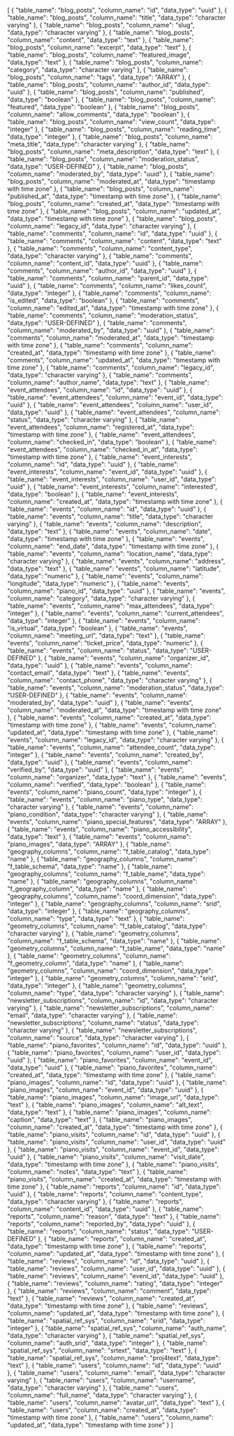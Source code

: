[
  {
    "table_name": "blog_posts",
    "column_name": "id",
    "data_type": "uuid"
  },
  {
    "table_name": "blog_posts",
    "column_name": "title",
    "data_type": "character varying"
  },
  {
    "table_name": "blog_posts",
    "column_name": "slug",
    "data_type": "character varying"
  },
  {
    "table_name": "blog_posts",
    "column_name": "content",
    "data_type": "text"
  },
  {
    "table_name": "blog_posts",
    "column_name": "excerpt",
    "data_type": "text"
  },
  {
    "table_name": "blog_posts",
    "column_name": "featured_image",
    "data_type": "text"
  },
  {
    "table_name": "blog_posts",
    "column_name": "category",
    "data_type": "character varying"
  },
  {
    "table_name": "blog_posts",
    "column_name": "tags",
    "data_type": "ARRAY"
  },
  {
    "table_name": "blog_posts",
    "column_name": "author_id",
    "data_type": "uuid"
  },
  {
    "table_name": "blog_posts",
    "column_name": "published",
    "data_type": "boolean"
  },
  {
    "table_name": "blog_posts",
    "column_name": "featured",
    "data_type": "boolean"
  },
  {
    "table_name": "blog_posts",
    "column_name": "allow_comments",
    "data_type": "boolean"
  },
  {
    "table_name": "blog_posts",
    "column_name": "view_count",
    "data_type": "integer"
  },
  {
    "table_name": "blog_posts",
    "column_name": "reading_time",
    "data_type": "integer"
  },
  {
    "table_name": "blog_posts",
    "column_name": "meta_title",
    "data_type": "character varying"
  },
  {
    "table_name": "blog_posts",
    "column_name": "meta_description",
    "data_type": "text"
  },
  {
    "table_name": "blog_posts",
    "column_name": "moderation_status",
    "data_type": "USER-DEFINED"
  },
  {
    "table_name": "blog_posts",
    "column_name": "moderated_by",
    "data_type": "uuid"
  },
  {
    "table_name": "blog_posts",
    "column_name": "moderated_at",
    "data_type": "timestamp with time zone"
  },
  {
    "table_name": "blog_posts",
    "column_name": "published_at",
    "data_type": "timestamp with time zone"
  },
  {
    "table_name": "blog_posts",
    "column_name": "created_at",
    "data_type": "timestamp with time zone"
  },
  {
    "table_name": "blog_posts",
    "column_name": "updated_at",
    "data_type": "timestamp with time zone"
  },
  {
    "table_name": "blog_posts",
    "column_name": "legacy_id",
    "data_type": "character varying"
  },
  {
    "table_name": "comments",
    "column_name": "id",
    "data_type": "uuid"
  },
  {
    "table_name": "comments",
    "column_name": "content",
    "data_type": "text"
  },
  {
    "table_name": "comments",
    "column_name": "content_type",
    "data_type": "character varying"
  },
  {
    "table_name": "comments",
    "column_name": "content_id",
    "data_type": "uuid"
  },
  {
    "table_name": "comments",
    "column_name": "author_id",
    "data_type": "uuid"
  },
  {
    "table_name": "comments",
    "column_name": "parent_id",
    "data_type": "uuid"
  },
  {
    "table_name": "comments",
    "column_name": "likes_count",
    "data_type": "integer"
  },
  {
    "table_name": "comments",
    "column_name": "is_edited",
    "data_type": "boolean"
  },
  {
    "table_name": "comments",
    "column_name": "edited_at",
    "data_type": "timestamp with time zone"
  },
  {
    "table_name": "comments",
    "column_name": "moderation_status",
    "data_type": "USER-DEFINED"
  },
  {
    "table_name": "comments",
    "column_name": "moderated_by",
    "data_type": "uuid"
  },
  {
    "table_name": "comments",
    "column_name": "moderated_at",
    "data_type": "timestamp with time zone"
  },
  {
    "table_name": "comments",
    "column_name": "created_at",
    "data_type": "timestamp with time zone"
  },
  {
    "table_name": "comments",
    "column_name": "updated_at",
    "data_type": "timestamp with time zone"
  },
  {
    "table_name": "comments",
    "column_name": "legacy_id",
    "data_type": "character varying"
  },
  {
    "table_name": "comments",
    "column_name": "author_name",
    "data_type": "text"
  },
  {
    "table_name": "event_attendees",
    "column_name": "id",
    "data_type": "uuid"
  },
  {
    "table_name": "event_attendees",
    "column_name": "event_id",
    "data_type": "uuid"
  },
  {
    "table_name": "event_attendees",
    "column_name": "user_id",
    "data_type": "uuid"
  },
  {
    "table_name": "event_attendees",
    "column_name": "status",
    "data_type": "character varying"
  },
  {
    "table_name": "event_attendees",
    "column_name": "registered_at",
    "data_type": "timestamp with time zone"
  },
  {
    "table_name": "event_attendees",
    "column_name": "checked_in",
    "data_type": "boolean"
  },
  {
    "table_name": "event_attendees",
    "column_name": "checked_in_at",
    "data_type": "timestamp with time zone"
  },
  {
    "table_name": "event_interests",
    "column_name": "id",
    "data_type": "uuid"
  },
  {
    "table_name": "event_interests",
    "column_name": "event_id",
    "data_type": "uuid"
  },
  {
    "table_name": "event_interests",
    "column_name": "user_id",
    "data_type": "uuid"
  },
  {
    "table_name": "event_interests",
    "column_name": "interested",
    "data_type": "boolean"
  },
  {
    "table_name": "event_interests",
    "column_name": "created_at",
    "data_type": "timestamp with time zone"
  },
  {
    "table_name": "events",
    "column_name": "id",
    "data_type": "uuid"
  },
  {
    "table_name": "events",
    "column_name": "title",
    "data_type": "character varying"
  },
  {
    "table_name": "events",
    "column_name": "description",
    "data_type": "text"
  },
  {
    "table_name": "events",
    "column_name": "date",
    "data_type": "timestamp with time zone"
  },
  {
    "table_name": "events",
    "column_name": "end_date",
    "data_type": "timestamp with time zone"
  },
  {
    "table_name": "events",
    "column_name": "location_name",
    "data_type": "character varying"
  },
  {
    "table_name": "events",
    "column_name": "address",
    "data_type": "text"
  },
  {
    "table_name": "events",
    "column_name": "latitude",
    "data_type": "numeric"
  },
  {
    "table_name": "events",
    "column_name": "longitude",
    "data_type": "numeric"
  },
  {
    "table_name": "events",
    "column_name": "piano_id",
    "data_type": "uuid"
  },
  {
    "table_name": "events",
    "column_name": "category",
    "data_type": "character varying"
  },
  {
    "table_name": "events",
    "column_name": "max_attendees",
    "data_type": "integer"
  },
  {
    "table_name": "events",
    "column_name": "current_attendees",
    "data_type": "integer"
  },
  {
    "table_name": "events",
    "column_name": "is_virtual",
    "data_type": "boolean"
  },
  {
    "table_name": "events",
    "column_name": "meeting_url",
    "data_type": "text"
  },
  {
    "table_name": "events",
    "column_name": "ticket_price",
    "data_type": "numeric"
  },
  {
    "table_name": "events",
    "column_name": "status",
    "data_type": "USER-DEFINED"
  },
  {
    "table_name": "events",
    "column_name": "organizer_id",
    "data_type": "uuid"
  },
  {
    "table_name": "events",
    "column_name": "contact_email",
    "data_type": "text"
  },
  {
    "table_name": "events",
    "column_name": "contact_phone",
    "data_type": "character varying"
  },
  {
    "table_name": "events",
    "column_name": "moderation_status",
    "data_type": "USER-DEFINED"
  },
  {
    "table_name": "events",
    "column_name": "moderated_by",
    "data_type": "uuid"
  },
  {
    "table_name": "events",
    "column_name": "moderated_at",
    "data_type": "timestamp with time zone"
  },
  {
    "table_name": "events",
    "column_name": "created_at",
    "data_type": "timestamp with time zone"
  },
  {
    "table_name": "events",
    "column_name": "updated_at",
    "data_type": "timestamp with time zone"
  },
  {
    "table_name": "events",
    "column_name": "legacy_id",
    "data_type": "character varying"
  },
  {
    "table_name": "events",
    "column_name": "attendee_count",
    "data_type": "integer"
  },
  {
    "table_name": "events",
    "column_name": "created_by",
    "data_type": "uuid"
  },
  {
    "table_name": "events",
    "column_name": "verified_by",
    "data_type": "uuid"
  },
  {
    "table_name": "events",
    "column_name": "organizer",
    "data_type": "text"
  },
  {
    "table_name": "events",
    "column_name": "verified",
    "data_type": "boolean"
  },
  {
    "table_name": "events",
    "column_name": "piano_count",
    "data_type": "integer"
  },
  {
    "table_name": "events",
    "column_name": "piano_type",
    "data_type": "character varying"
  },
  {
    "table_name": "events",
    "column_name": "piano_condition",
    "data_type": "character varying"
  },
  {
    "table_name": "events",
    "column_name": "piano_special_features",
    "data_type": "ARRAY"
  },
  {
    "table_name": "events",
    "column_name": "piano_accessibility",
    "data_type": "text"
  },
  {
    "table_name": "events",
    "column_name": "piano_images",
    "data_type": "ARRAY"
  },
  {
    "table_name": "geography_columns",
    "column_name": "f_table_catalog",
    "data_type": "name"
  },
  {
    "table_name": "geography_columns",
    "column_name": "f_table_schema",
    "data_type": "name"
  },
  {
    "table_name": "geography_columns",
    "column_name": "f_table_name",
    "data_type": "name"
  },
  {
    "table_name": "geography_columns",
    "column_name": "f_geography_column",
    "data_type": "name"
  },
  {
    "table_name": "geography_columns",
    "column_name": "coord_dimension",
    "data_type": "integer"
  },
  {
    "table_name": "geography_columns",
    "column_name": "srid",
    "data_type": "integer"
  },
  {
    "table_name": "geography_columns",
    "column_name": "type",
    "data_type": "text"
  },
  {
    "table_name": "geometry_columns",
    "column_name": "f_table_catalog",
    "data_type": "character varying"
  },
  {
    "table_name": "geometry_columns",
    "column_name": "f_table_schema",
    "data_type": "name"
  },
  {
    "table_name": "geometry_columns",
    "column_name": "f_table_name",
    "data_type": "name"
  },
  {
    "table_name": "geometry_columns",
    "column_name": "f_geometry_column",
    "data_type": "name"
  },
  {
    "table_name": "geometry_columns",
    "column_name": "coord_dimension",
    "data_type": "integer"
  },
  {
    "table_name": "geometry_columns",
    "column_name": "srid",
    "data_type": "integer"
  },
  {
    "table_name": "geometry_columns",
    "column_name": "type",
    "data_type": "character varying"
  },
  {
    "table_name": "newsletter_subscriptions",
    "column_name": "id",
    "data_type": "character varying"
  },
  {
    "table_name": "newsletter_subscriptions",
    "column_name": "email",
    "data_type": "character varying"
  },
  {
    "table_name": "newsletter_subscriptions",
    "column_name": "status",
    "data_type": "character varying"
  },
  {
    "table_name": "newsletter_subscriptions",
    "column_name": "source",
    "data_type": "character varying"
  },
  {
    "table_name": "piano_favorites",
    "column_name": "id",
    "data_type": "uuid"
  },
  {
    "table_name": "piano_favorites",
    "column_name": "user_id",
    "data_type": "uuid"
  },
  {
    "table_name": "piano_favorites",
    "column_name": "event_id",
    "data_type": "uuid"
  },
  {
    "table_name": "piano_favorites",
    "column_name": "created_at",
    "data_type": "timestamp with time zone"
  },
  {
    "table_name": "piano_images",
    "column_name": "id",
    "data_type": "uuid"
  },
  {
    "table_name": "piano_images",
    "column_name": "event_id",
    "data_type": "uuid"
  },
  {
    "table_name": "piano_images",
    "column_name": "image_url",
    "data_type": "text"
  },
  {
    "table_name": "piano_images",
    "column_name": "alt_text",
    "data_type": "text"
  },
  {
    "table_name": "piano_images",
    "column_name": "caption",
    "data_type": "text"
  },
  {
    "table_name": "piano_images",
    "column_name": "created_at",
    "data_type": "timestamp with time zone"
  },
  {
    "table_name": "piano_visits",
    "column_name": "id",
    "data_type": "uuid"
  },
  {
    "table_name": "piano_visits",
    "column_name": "user_id",
    "data_type": "uuid"
  },
  {
    "table_name": "piano_visits",
    "column_name": "event_id",
    "data_type": "uuid"
  },
  {
    "table_name": "piano_visits",
    "column_name": "visit_date",
    "data_type": "timestamp with time zone"
  },
  {
    "table_name": "piano_visits",
    "column_name": "notes",
    "data_type": "text"
  },
  {
    "table_name": "piano_visits",
    "column_name": "created_at",
    "data_type": "timestamp with time zone"
  },
  {
    "table_name": "reports",
    "column_name": "id",
    "data_type": "uuid"
  },
  {
    "table_name": "reports",
    "column_name": "content_type",
    "data_type": "character varying"
  },
  {
    "table_name": "reports",
    "column_name": "content_id",
    "data_type": "uuid"
  },
  {
    "table_name": "reports",
    "column_name": "reason",
    "data_type": "text"
  },
  {
    "table_name": "reports",
    "column_name": "reported_by",
    "data_type": "uuid"
  },
  {
    "table_name": "reports",
    "column_name": "status",
    "data_type": "USER-DEFINED"
  },
  {
    "table_name": "reports",
    "column_name": "created_at",
    "data_type": "timestamp with time zone"
  },
  {
    "table_name": "reports",
    "column_name": "updated_at",
    "data_type": "timestamp with time zone"
  },
  {
    "table_name": "reviews",
    "column_name": "id",
    "data_type": "uuid"
  },
  {
    "table_name": "reviews",
    "column_name": "user_id",
    "data_type": "uuid"
  },
  {
    "table_name": "reviews",
    "column_name": "event_id",
    "data_type": "uuid"
  },
  {
    "table_name": "reviews",
    "column_name": "rating",
    "data_type": "integer"
  },
  {
    "table_name": "reviews",
    "column_name": "comment",
    "data_type": "text"
  },
  {
    "table_name": "reviews",
    "column_name": "created_at",
    "data_type": "timestamp with time zone"
  },
  {
    "table_name": "reviews",
    "column_name": "updated_at",
    "data_type": "timestamp with time zone"
  },
  {
    "table_name": "spatial_ref_sys",
    "column_name": "srid",
    "data_type": "integer"
  },
  {
    "table_name": "spatial_ref_sys",
    "column_name": "auth_name",
    "data_type": "character varying"
  },
  {
    "table_name": "spatial_ref_sys",
    "column_name": "auth_srid",
    "data_type": "integer"
  },
  {
    "table_name": "spatial_ref_sys",
    "column_name": "srtext",
    "data_type": "text"
  },
  {
    "table_name": "spatial_ref_sys",
    "column_name": "proj4text",
    "data_type": "text"
  },
  {
    "table_name": "users",
    "column_name": "id",
    "data_type": "uuid"
  },
  {
    "table_name": "users",
    "column_name": "email",
    "data_type": "character varying"
  },
  {
    "table_name": "users",
    "column_name": "username",
    "data_type": "character varying"
  },
  {
    "table_name": "users",
    "column_name": "full_name",
    "data_type": "character varying"
  },
  {
    "table_name": "users",
    "column_name": "avatar_url",
    "data_type": "text"
  },
  {
    "table_name": "users",
    "column_name": "created_at",
    "data_type": "timestamp with time zone"
  },
  {
    "table_name": "users",
    "column_name": "updated_at",
    "data_type": "timestamp with time zone"
  }
]
